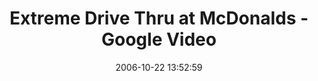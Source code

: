 ---
date: 2006-10-22 13:52:59
link:
  source: delicious
  source_url: https://del.icio.us/roytang
  text: Extreme Drive Thru at McDonalds - Google Video
  url: http://video.google.com/videoplay?docid=8603830008347991614&q=extreme+drive-thru
slug: extreme-drive-thru-at-mcdonalds-google-video
source: delicious
tags:
- cool
- videos
- broken-link
title: Extreme Drive Thru at McDonalds - Google Video
---